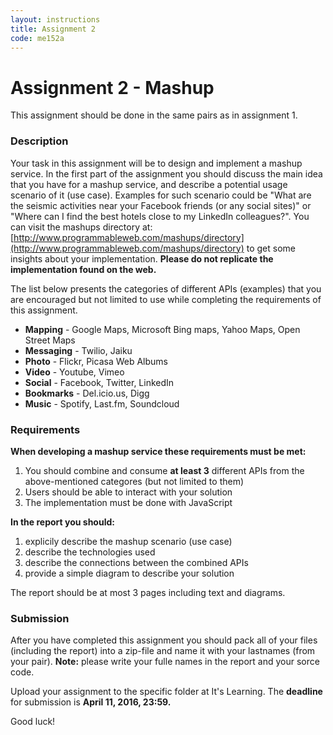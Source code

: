 ```yaml
---
layout: instructions
title: Assignment 2
code: me152a
---
```


# Assignment 2 - Mashup

This assignment should be done in the same pairs as in assignment 1.

### Description

Your task in this assignment will be to design and implement a mashup service. In the first part of the assignment you should discuss the main idea that you have for a mashup service, and describe a potential usage scenario of it (use case). Examples for such scenario could be "What are the seismic activities near your Facebook friends (or any social sites)" or "Where can I find the best hotels close to my LinkedIn colleagues?". You can visit the mashups directory at: [http://www.programmableweb.com/mashups/directory](http://www.programmableweb.com/mashups/directory) to get some insights about your implementation. **Please do not replicate the implementation found on the web.**

The list below presents the categories of different APIs (examples) that you are encouraged but not limited to use while completing the requirements of this assignment.

* **Mapping** - Google Maps, Microsoft Bing maps, Yahoo Maps, Open Street Maps
* **Messaging** - Twilio, Jaiku
* **Photo** - Flickr, Picasa Web Albums
* **Video** - Youtube, Vimeo
* **Social** - Facebook, Twitter, LinkedIn
* **Bookmarks** - Del.icio.us, Digg
* **Music** - Spotify, Last.fm, Soundcloud

### Requirements

**When developing a mashup service these requirements must be met:**

1. You should combine and consume **at least 3** different APIs from the above-mentioned categores (but not limited to them)
2. Users should be able to interact with your solution
3. The implementation must be done with JavaScript

**In the report you should:**

1. explicily describe the mashup scenario (use case)
2. describe the technologies used
3. describe the connections between the combined APIs
4. provide a simple diagram to describe your solution

The report should be at most 3 pages including text and diagrams.

### Submission

After you have completed this assignment you should pack all of your files (including the report) into a zip-file and name it with your lastnames (from your pair). **Note:** please write your fulle names in the report and your sorce code.

Upload your assignment to the specific folder at It's Learning. The **deadline** for submission is **April 11, 2016, 23:59.**

Good luck!

